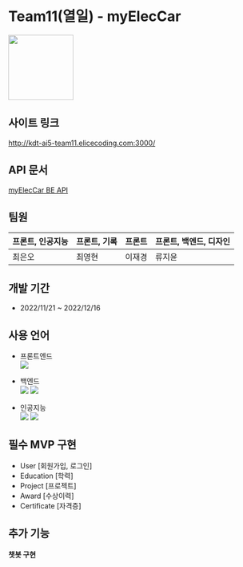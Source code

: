 # Team11(열일) - myElecCar
<img src="/uploads/25d82a4716a6d9d311e0141920ff61ce/Group_21.png" width="130"/>


## 사이트 링크
http://kdt-ai5-team11.elicecoding.com:3000/


## API 문서

[myElecCar BE API](https://www.notion.so/elice/BE-API-eff46ad7b4ed4b64b8c3819842262af1)



## 팀원

| 프론트, 인공지능 | 프론트, 기록 | 프론트 | 프론트, 백엔드, 디자인 |
| --- | --- | --- | --- |
| 최은오 | 최영현 | 이재경 | 류지윤 |

## 개발 기간

- 2022/11/21 ~ 2022/12/16


## 사용 언어

- 프론트엔드 <br/>
    <img src="https://img.shields.io/badge/React-black?style=flat-square&logo=React&logoColor=61dbfb"/>
   

- 백엔드 <br/>
    <img src="https://img.shields.io/badge/ExpressJs-lightgrey?style=flat-square&logo=Express&logoColor=black"/>
    <img src="https://img.shields.io/badge/MongoDB-lightgrey?style=flat-square&logo=MongoDB&logoColor=green"/>
        
- 인공지능 <br/>
    <img src="https://img.shields.io/badge/ExpressJs-lightgrey?style=flat-square&logo=Express&logoColor=black"/>
    <img src="https://img.shields.io/badge/MongoDB-lightgrey?style=flat-square&logo=MongoDB&logoColor=green"/>

## 필수 MVP 구현

- User [회원가입, 로그인]
- Education [학력]
- Project [프로젝트]
- Award [수상이력]
- Certificate [자격증]

## 추가 기능

**챗봇 구현**




